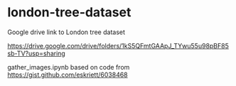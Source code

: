 # london-tree-dataset
Google drive link to London tree dataset

https://drive.google.com/drive/folders/1kS5QFmtGAApJ_TYwu55u98pBF85sb-TV?usp=sharing

gather_images.ipynb based on code from https://gist.github.com/eskriett/6038468
